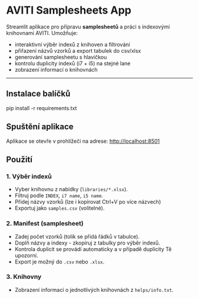 # AVITI Samplesheets App

Streamlit aplikace pro přípravu **samplesheetů** a práci s indexovými knihovnami AVITI.
Umožňuje:

- interaktivní výběr indexů z knihoven a filtrování
- přiřazení názvů vzorků a export tabulek do csv/xlsx
- generování samplesheetu s hlavičkou
- kontrolu duplicity indexů (i7 + i5) na stejné lane
- zobrazení informací o knihovnách

---

## Instalace balíčků
pip install -r requirements.txt

## Spuštění aplikace
Aplikace se otevře v prohlížeči na adrese:
[http://localhost:8501](http://localhost:8501)

## Použití

### 1. Výběr indexů
- Vyber knihovnu z nabídky (`libraries/*.xlsx`).
- Filtruj podle `INDEX`, `i7 name`, `i5 name`.
- Přidej názvy vzorků (lze i kopírovat Ctrl+V po více názvech)
- Exportuj jako `samples.csv` (volitelné).

### 2. Manifest (samplesheet)
- Zadej počet vzorků (tolik se přidá řádků v tabulce).
- Doplň názvy a indexy - zkopíruj z tabulky pro výběr indexů.
- Kontrola duplicit se provádí automaticky a v případě duplicity Tě upozorní.
- Export je možný do `.csv` nebo `.xlsx`.

### 3. Knihovny
- Zobrazení informací o jednotlivých knihovnách z `helps/info.txt`.
